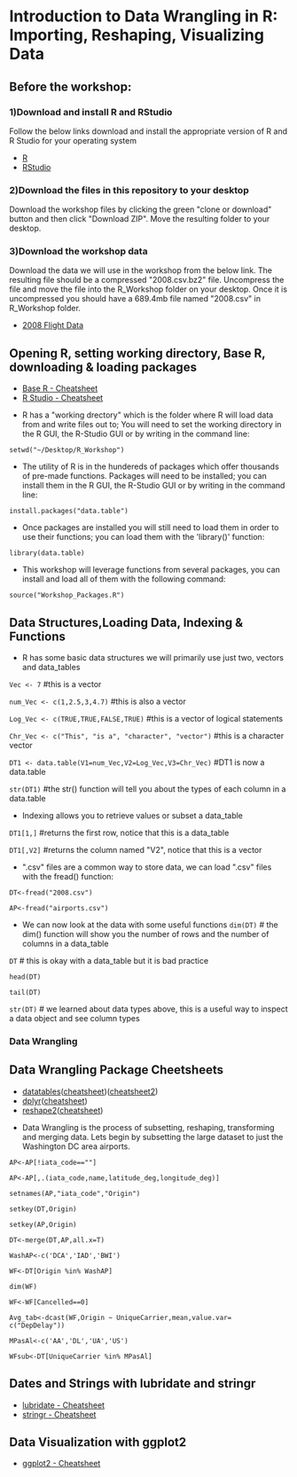 # Introduction to Data Wrangling in R: Importing, Reshaping, Visualizing Data

## Before the workshop:
### 1)Download and install R and RStudio
Follow the below links download and install the appropriate version of R and R Studio for your operating system
* [R](https://www.r-project.org)
* [RStudio](https://www.rstudio.com/products/RStudio/)

### 2)Download the files in this repository to your desktop 
Download the workshop files by clicking the green "clone or download" button and then click "Download ZIP". Move the resulting folder to your desktop.

### 3)Download the workshop data
Download the data we will use in the workshop from the below link. The resulting file should be a compressed "2008.csv.bz2" file. Uncompress the file and move the file into the R_Workshop folder on your desktop. Once it is uncompressed you should have a 689.4mb file named "2008.csv" in R_Workshop folder. 
* [2008 Flight Data](http://stat-computing.org/dataexpo/2009/2008.csv.bz2)

## Opening R, setting working directory, Base R, downloading & loading packages
* [Base R - Cheatsheet](http://github.com/rstudio/cheatsheets/raw/master/base-r.pdf)
* [R Studio - Cheatsheet](https://github.com/rstudio/cheatsheets/raw/master/rstudio-ide.pdf)

- R has a "working drectory" which is the folder where R will load data from and write files out to; You will need to set the working directory in the R GUI, the R-Studio GUI or by writing in the command line: 

`setwd("~/Desktop/R_Workshop")`

- The utility of R is in the hundereds of packages which offer thousands of pre-made functions. Packages will need to be installed; you can install them in the R GUI, the R-Studio GUI or by writing in the command line:

`install.packages("data.table")`

- Once packages are installed you will still need to load them in order to use their functions; you can load them with the 'library()' function:

`library(data.table)`

- This workshop will leverage functions from several packages, you can install and load all of them with the following command:

`source("Workshop_Packages.R")`

## Data Structures,Loading Data, Indexing & Functions

- R has some basic data structures we will primarily use just two, vectors and data_tables

`Vec <- 7` #this is a vector

`num_Vec <- c(1,2.5,3,4.7)` #this is also a vector

`Log_Vec <- c(TRUE,TRUE,FALSE,TRUE)` #this is a vector of logical statements

`Chr_Vec <- c("This", "is a", "character", "vector")` #this is a character vector

`DT1 <- data.table(V1=num_Vec,V2=Log_Vec,V3=Chr_Vec)` #DT1 is now a data.table

`str(DT1)` #the str() function will tell you about the types of each column in a data.table

- Indexing allows you to retrieve values or subset a data_table

`DT1[1,]` #returns the first row, notice that this is a data_table 

`DT1[,V2]` #returns the column named "V2", notice that this is a vector 

- ".csv" files are a common way to store data, we can load ".csv" files with the fread() function:

`DT<-fread("2008.csv")`

`AP<-fread("airports.csv")`

- We can now look at the data with some useful functions
`dim(DT)` # the dim() function will show you the number of rows and the number of columns in a data_table

`DT` # this is okay with a data_table but it is bad practice

`head(DT)`

`tail(DT)`

`str(DT)` # we learned about data types above, this is a useful way to inspect a data object and see column types

### Data Wrangling

## Data Wrangling Package Cheetsheets
* [datatables](https://github.com/Rdatatable/data.table/wiki/Getting-started)([cheatsheet](http://datacamp-community.s3.amazonaws.com/6fdf799f-76ba-45b1-b8d8-39c4d4211c31))([cheatsheet2](https://s3.amazonaws.com/assets.datacamp.com/img/blog/data+table+cheat+sheet.pdf))
* [dplyr](http://dplyr.tidyverse.org)([cheatsheet](https://www.rstudio.com/wp-content/uploads/2015/02/data-wrangling-cheatsheet.pdf))
* [reshape2](https://cran.r-project.org/web/packages/reshape2/reshape2.pdf)([cheatsheet](http://rstudio-pubs-static.s3.amazonaws.com/14391_c58a54d88eac4dfbb80d8e07bcf92194.html))

- Data Wrangling is the process of subsetting, reshaping, transforming and merging data. Lets begin by subsetting the large dataset to just the Washington DC area airports. 

`AP<-AP[!iata_code==""]`

`AP<-AP[,.(iata_code,name,latitude_deg,longitude_deg)]`

`setnames(AP,"iata_code","Origin")`

`setkey(DT,Origin)`

`setkey(AP,Origin)`

`DT<-merge(DT,AP,all.x=T)`

`WashAP<-c('DCA','IAD','BWI')`

`WF<-DT[Origin %in% WashAP]`

`dim(WF)`

`WF<-WF[Cancelled==0]`

`Avg_tab<-dcast(WF,Origin ~ UniqueCarrier,mean,value.var= c("DepDelay"))`

`MPasAl<-c('AA','DL','UA','US')`

`WFsub<-DT[UniqueCarrier %in% MPasAl]`




## Dates and Strings with lubridate and stringr
* [lubridate - Cheatsheet](https://github.com/rstudio/cheatsheets/raw/master/lubridate.pdf)
* [stringr - Cheatsheet](https://github.com/rstudio/cheatsheets/raw/master/strings.pdf)

## Data Visualization with ggplot2
* [ggplot2 - Cheatsheet](https://github.com/rstudio/cheatsheets/raw/master/data-visualization-2.1.pdf)

